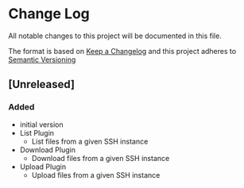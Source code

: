 # Change Log

All notable changes to this project will be documented in this file.

The format is based on [Keep a Changelog](http://keepachangelog.com/) and this project adheres to [Semantic Versioning](https://semver.org/)

## [Unreleased]

### Added

- initial version
- List Plugin
  - List files from a given SSH instance
- Download Plugin
  - Download files from a given SSH instance
- Upload Plugin
  - Upload files from a given SSH instance
